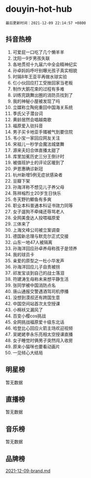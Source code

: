 # douyin-hot-hub

`最后更新时间：2021-12-09 22:14:57 +0800`

## 抖音热榜

1. 可爱屁一口吃了几个懒羊羊
1. 沈阳一9岁男孩失联
1. 各地贯彻十九届六中全会精神纪实
1. 孙卓妈妈呼吁别曝光孩子真实相貌
1. 时隔8年王亚平再做水球实验
1. 仨小伙回应打工受挫回家当老板
1. 制作大鹅花束的过程有多难
1. 训练完跳舞出圈的消防员找到了
1. 我的神秘小屋被发现了吗
1. 立媒称立陶宛重回中国海关系统
1. 季氏父子潜台词
1. 黄龄居然会唱越南歌
1. 福原爱入驻抖音
1. 男子买卡地亚手镯被气到要住院
1. 韦小宝一家回应网友关注
1. 宋祖儿一秒学会魔法城堡舞
1. 源来夫妇合体直播太甜了
1. 库里加冕历史三分王倒计时
1. 被值班护士的评论区暖到了
1. 尹恩惠确诊新冠
1. 杭州新增5例无症状感染者
1. 豆瓣下架
1. 孙海洋称不想见儿子养父母
1. 陈祥榕烈士20岁生日快乐
1. 冬天野钓鲫鱼有多爽
1. 职业本科普通本科证书效力同等
1. 女子遛狗不牵绳还辱骂老人
1. 全网美食达人投喂福原爱
1. 三体来了
1. 上海文峰公司被立案调查
1. 德国新总理与默克尔正式交接
1. 山东一地47人被隔离
1. 孙海洋回应孙卓养母称孩子是领养
1. 我的球员卡
1. 亲爱的原型之一杜小华发声
1. 孙海洋回应儿子自责被拐
1. 祁发宝谈到自己的战士落泪
1. 符建涛生母称未来想平静生活
1. 张同学被中国消防点名
1. 唐山通报交警遇酒驾司机停播
1. 没想到漠叔还有跨国生意
1. 中国空间站首次太空授课
1. 小棉袄又漏风了
1. 百变小樱cos挑战
1. 全网挑战福原爱十级东北话
1. 哈登比心回应火箭主场欢迎视频
1. 吴姥姥李永乐亮相太空授课直播
1. 女子睡觉时俩男子突然闯入收房
1. 原来小猫咪也要看动画片
1. 一见倾心大结局

## 明星榜

暂无数据

## 直播榜

暂无数据

## 音乐榜

暂无数据

## 品牌榜

[2021-12-09-brand.md](2021-12-09-brand.md)
